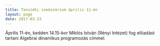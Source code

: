 ```yaml
---
title: Tanszéki szeminárium április 11-én 
layout: page 
date: 2017-03-23
---
```


Április 11-én, kedden  14.15-kor  Miklós István (Rényi Intézet)
fog előadást tartani  Algebrai dinamikus programozás címmel. 



